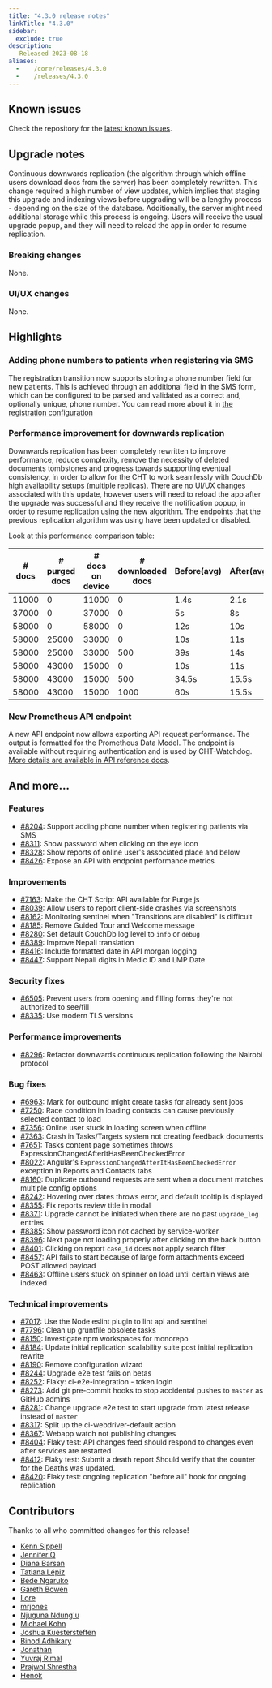 ```yaml
---
title: "4.3.0 release notes"
linkTitle: "4.3.0"
sidebar:
  exclude: true
description:
   Released 2023-08-18
aliases:
  -    /core/releases/4.3.0
  -    /releases/4.3.0
---
```


## Known issues

Check the repository for the [latest known issues](https://github.com/medic/cht-core/issues?q=is%3Aissue+label%3A%22Affects%3A+4.3.0%22).

## Upgrade notes

Continuous downwards replication (the algorithm through which offline users download docs from the server) has been completely rewritten. This change required a high number of view updates, which implies that staging this upgrade and indexing views before upgrading will be a lengthy process - depending on the size of the database. Additionally, the server might need additional storage while this process is ongoing.
Users will receive the usual upgrade popup, and they will need to reload the app in order to resume replication.

### Breaking changes

None.

### UI/UX changes

None.

## Highlights

### Adding phone numbers to patients when registering via SMS

The registration transition now supports storing a phone number field for new patients. This is achieved through an additional field in the SMS form, which can be configured to be parsed and validated as a correct and, optionally unique, phone number. You can read more about it in [the registration configuration](/building/reference/app-settings/transitions#registration)

### Performance improvement for downwards replication

Downwards replication has been completely rewritten to improve performance, reduce complexity, remove the necessity of deleted documents tombstones and progress towards supporting eventual consistency, in order to allow for the CHT to work seamlessly with CouchDb high availability setups (multiple replicas).
There are no UI/UX changes associated with this update, however users will need to reload the app after the upgrade was successful and they receive the notification popup, in order to resume replication using the new algorithm. The endpoints that the previous replication algorithm was using have been updated or disabled.

Look at this performance comparison table:

| # docs | # purged docs | # docs on device | # downloaded docs | Before(avg) | After(avg) | Difference |
|--------|---------------|---------------|---------------------|----------------|----------------|------------|
| 11000  | 0             | 11000         | 0                   | 1.4s           | 2.1s           | 0.6        |
| 37000  | 0             | 37000         | 0                   | 5s             | 8s             | 0.6        |
| 58000  | 0             | 58000         | 0                   | 12s            | 10s            | 1.2        |
| 58000  | 25000         | 33000         | 0                   | 10s            | 11s            | 0.8        |
| 58000  | 25000         | 33000         | 500                 | 39s            | 14s            | 2.7        |
| 58000  | 43000         | 15000         | 0                   | 10s            | 11s            | 0.8        |
| 58000  | 43000         | 15000         | 500                 | 34.5s          | 15.5s          | 2.2        |
| 58000  | 43000         | 15000         | 1000                | 60s            | 15.5s          | 3.7        |


### New Prometheus API endpoint

A new API endpoint now allows exporting API request performance. The output is formatted for the Prometheus Data Model. The endpoint is available without requiring authentication and is used by CHT-Watchdog. [More details are available in API reference docs](/building/reference/api#get-apiv1express-metrics).

## And more...
### Features

- [#8204](https://github.com/medic/cht-core/issues/8204): Support adding phone number when registering patients via SMS
- [#8311](https://github.com/medic/cht-core/issues/8311): Show password when clicking on the eye icon
- [#8328](https://github.com/medic/cht-core/issues/8328): Show reports of online user's associated place and below
- [#8426](https://github.com/medic/cht-core/issues/8426): Expose an API with endpoint performance metrics

### Improvements

- [#7163](https://github.com/medic/cht-core/issues/7163): Make the CHT Script API available for Purge.js
- [#8039](https://github.com/medic/cht-core/issues/8039): Allow users to report client-side crashes via screenshots
- [#8162](https://github.com/medic/cht-core/issues/8162): Monitoring sentinel when "Transitions are disabled" is difficult
- [#8185](https://github.com/medic/cht-core/issues/8185): Remove Guided Tour and Welcome message
- [#8280](https://github.com/medic/cht-core/issues/8280): Set default CouchDb log level to `info` or `debug`
- [#8389](https://github.com/medic/cht-core/issues/8389): Improve Nepali translation
- [#8416](https://github.com/medic/cht-core/issues/8416): Include formatted date in API morgan logging
- [#8447](https://github.com/medic/cht-core/issues/8447): Support Nepali digits in Medic ID and LMP Date

### Security fixes

- [#6505](https://github.com/medic/cht-core/issues/6505): Prevent users from opening and filling forms they're not authorized to see/fill
- [#8335](https://github.com/medic/cht-core/issues/8335): Use modern TLS versions

### Performance improvements

- [#8296](https://github.com/medic/cht-core/issues/8296): Refactor downwards continuous replication following the Nairobi protocol

### Bug fixes

- [#6963](https://github.com/medic/cht-core/issues/6963): Mark for outbound might create tasks for already sent jobs
- [#7250](https://github.com/medic/cht-core/issues/7250): Race condition in loading contacts can cause previously selected contact to load
- [#7356](https://github.com/medic/cht-core/issues/7356): Online user stuck in loading screen when offline
- [#7363](https://github.com/medic/cht-core/issues/7363): Crash in Tasks/Targets system not creating feedback documents
- [#7651](https://github.com/medic/cht-core/issues/7651): Tasks content page sometimes throws ExpressionChangedAfterItHasBeenCheckedError
- [#8022](https://github.com/medic/cht-core/issues/8022): Angular's `ExpressionChangedAfterItHasBeenCheckedError` exception in Reports and Contacts tabs
- [#8160](https://github.com/medic/cht-core/issues/8160): Duplicate outbound requests are sent when a document matches multiple config options
- [#8242](https://github.com/medic/cht-core/issues/8242): Hovering over dates throws error, and default tooltip is displayed
- [#8355](https://github.com/medic/cht-core/issues/8355): Fix reports review title in modal
- [#8371](https://github.com/medic/cht-core/issues/8371): Upgrade cannot be initiated when there are no past `upgrade_log` entries
- [#8385](https://github.com/medic/cht-core/issues/8385): Show password icon not cached by service-worker
- [#8396](https://github.com/medic/cht-core/issues/8396): Next page not loading properly after clicking on the back button
- [#8401](https://github.com/medic/cht-core/issues/8401): Clicking on report `case_id` does not apply search filter
- [#8457](https://github.com/medic/cht-core/issues/8457): API fails to start because of large form attachments exceed POST allowed payload
- [#8463](https://github.com/medic/cht-core/issues/8463): Offline users stuck on spinner on load until certain views are indexed

### Technical improvements

- [#7017](https://github.com/medic/cht-core/issues/7017): Use the Node eslint plugin to lint api and sentinel
- [#7796](https://github.com/medic/cht-core/issues/7796): Clean up gruntfile obsolete tasks
- [#8150](https://github.com/medic/cht-core/issues/8150): Investigate npm workspaces for monorepo
- [#8184](https://github.com/medic/cht-core/issues/8184): Update initial replication scalability suite post initial replication rewrite
- [#8190](https://github.com/medic/cht-core/issues/8190): Remove configuration wizard
- [#8244](https://github.com/medic/cht-core/issues/8244): Upgrade e2e test fails on betas
- [#8252](https://github.com/medic/cht-core/issues/8252): Flaky: ci-e2e-integration - token login
- [#8273](https://github.com/medic/cht-core/issues/8273): Add git pre-commit hooks to stop accidental pushes to `master` as GitHub admins
- [#8281](https://github.com/medic/cht-core/issues/8281): Change upgrade e2e test to start upgrade from latest release instead of `master`
- [#8317](https://github.com/medic/cht-core/issues/8317): Split up the ci-webdriver-default action
- [#8367](https://github.com/medic/cht-core/issues/8367): Webapp watch not publishing changes
- [#8404](https://github.com/medic/cht-core/issues/8404): Flaky test: API changes feed should respond to changes even after services are restarted
- [#8412](https://github.com/medic/cht-core/issues/8412): Flaky test: Submit a death report Should verify that the counter for the Deaths was updated.
- [#8420](https://github.com/medic/cht-core/issues/8420): Flaky test: ongoing replication "before all" hook for ongoing replication


## Contributors

Thanks to all who committed changes for this release!

- [Kenn Sippell](https://github.com/kennsippell)
- [Jennifer Q](https://github.com/latin-panda)
- [Diana Barsan](https://github.com/dianabarsan)
- [Tatiana Lépiz](https://github.com/tatilepizs)
- [Bede Ngaruko](https://github.com/ngaruko)
- [Gareth Bowen](https://github.com/garethbowen)
- [Lore](https://github.com/lorerod)
- [mrjones](https://github.com/mrjones-plip)
- [Njuguna Ndung'u](https://github.com/njogz)
- [Michael Kohn](https://github.com/michaelkohn)
- [Joshua Kuestersteffen](https://github.com/jkuester)
- [Binod Adhikary](https://github.com/binokaryg)
- [Jonathan](https://github.com/jonathanbataire)
- [Yuvraj Rimal](https://github.com/1yuv)
- [Prajwol Shrestha](https://github.com/PrjShrestha)
- [Henok](https://github.com/henokgetachew)

